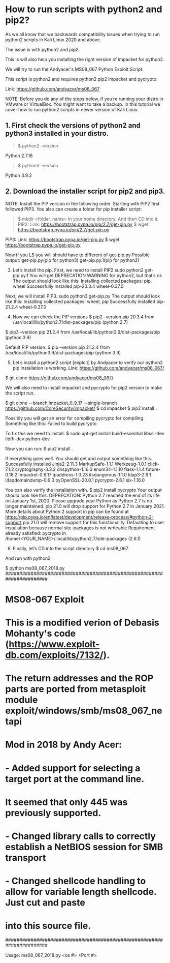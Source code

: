 # How to run scripts with python2 and pip2?

As we all know that we backwards compatibility issues when trying to run python2 scripts in Kali Linux 2020 and above. 

The issue is with python2 and pip2. 

This is will also help you installing the right version of impacket for python2.

We will try to run the Andyacer's MS08_067 Python Exploit Script. 

This script is python2 and requires python2 pip2 impacket and pycrypto.

Link: https://github.com/andyacer/ms08_067 

NOTE: Before you do any of the steps below, if you’re running your distro in VMware or VirtualBox. You might want to take a backup.
In this tutorial we cover how to run python2 scripts in newer version of Kali Linux.

## 1.	First check the versions of python2 and python3 installed in your distro.

> $ python2 –version
 
Python 2.7.18

> $ python3 –version
 
Python 3.9.2

## 2.	Download the installer script for pip2 and pip3.

NOTE: Install the PIP version in the following order. Starting with PIP2 first followed PIP3.
You also can create a folder for pip installer script:
> $ mkdir <folder_name> in your home directory.
And then CD into it.
PIP2:
Link: https://bootstrap.pypa.io/pip/2.7/get-pip.py
> $ wget https://bootstrap.pypa.io/pip/2.7/get-pip.py

PIP3:
Link: https://bootstrap.pypa.io/get-pip.py
$ wget https://bootstrap.pypa.io/get-pip.py

Now if you LS you will should have to different of get-pip.py
Possible output: get-pip.py(pip for python3)  get-pip.py.1(pip for python2)

3.	Let’s install the pip.
First, we need to install PIP2
sudo python2 get-pip.py.1
You will get DEPRECATION WARNING for python2, but that’s ok
The output should look like this: 
Installing collected packages: pip, wheel
Successfully installed pip-20.3.4 wheel-0.37.0

Next, we will install PIP3.
sudo python3 get-pip.py
The output should look like this:
Installing collected packages: wheel, pip
Successfully installed pip-21.2.4 wheel-0.37.0

4.	 Now we can check the PIP versions
$ pip2 –version
pip 20.3.4 from /usr/local/lib/python2.7/dist-packages/pip (python 2.7)

$ pip3 –version
pip 21.2.4 from /usr/local/lib/python3.9/dist-packages/pip (python 3.9)

Default PIP version:
$ pip –version
pip 21.2.4 from /usr/local/lib/python3.9/dist-packages/pip (python 3.9)

5.	Let’s install a python2 script [exploit] by Andyacer to verify our python2 pip installation is working.
Link: https://github.com/andyacer/ms08_067/

$ git clone https://github.com/andyacer/ms08_067/

We will also need to install impacket and pycrypto for pip2 version to make the script run.

$ git clone --branch impacket_0_9_17 --single-branch https://github.com/CoreSecurity/impacket/
$ cd impacket
$ pip2 install .

Possibly you will get an error for compiling pycrypto for compiling.
Something like this: Failed to build pycrypto

To fix this we need to install:
$ sudo apt-get install build-essential libssl-dev libffi-dev python-dev

Now you can run:
$ pip2 install .

If everything goes well.
You should get and output something like this.
Successfully installed Jinja2-2.11.3 MarkupSafe-1.1.1 Werkzeug-1.0.1 click-7.1.2 cryptography-3.3.2 dnspython-1.16.0 enum34-1.1.10 flask-1.1.4 future-0.18.2 impacket-0.9.17 ipaddress-1.0.23 itsdangerous-1.1.0 ldap3-2.9.1 ldapdomaindump-0.9.3 pyOpenSSL-20.0.1 pycrypto-2.6.1 six-1.16.0

You can also verify the installation with.
$ pip2 install pycrypto
Your output should look like this.
DEPRECATION: Python 2.7 reached the end of its life on January 1st, 2020. Please upgrade your Python as Python 2.7 is no longer maintained. pip 21.0 will drop support for Python 2.7 in January 2021. More details about Python 2 support in pip can be found at https://pip.pypa.io/en/latest/development/release-process/#python-2-support pip 21.0 will remove support for this functionality.
Defaulting to user installation because normal site-packages is not writeable
Requirement already satisfied: pycrypto in /home/<YOUR_NAME>/.local/lib/python2.7/site-packages (2.6.1)

6.	Finally, let’s CD into the script directory 
$ cd ms08_067

And run with python2

$ python ms08_067_2018.py
#######################################################################
#   MS08-067 Exploit
#   This is a modified verion of Debasis Mohanty's code (https://www.exploit-db.com/exploits/7132/).
#   The return addresses and the ROP parts are ported from metasploit module exploit/windows/smb/ms08_067_netapi
#
#   Mod in 2018 by Andy Acer:
#   - Added support for selecting a target port at the command line.
#     It seemed that only 445 was previously supported.
#   - Changed library calls to correctly establish a NetBIOS session for SMB transport
#   - Changed shellcode handling to allow for variable length shellcode. Just cut and paste
#     into this source file.
#######################################################################


Usage: ms08_067_2018.py <target ip> <os #> <Port #>
